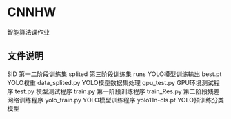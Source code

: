 # CNNHW
 智能算法课作业

## 文件说明
SID    第一二阶段训练集
splited    第三阶段训练集
runs    YOLO模型训练输出
best.pt    YOLO权重
data_splited.py    YOLO模型数据集处理
gpu_test.py    GPU环境测试程序
test.py    模型测试程序
train.py    第一阶段训练程序
train_Res.py    第二阶段残差网络训练程序
yolo_train.py    YOLO模型训练程序
yolo11n-cls.pt    YOLO预训练分类模型
